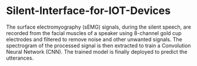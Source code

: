 # Silent-Interface-for-IOT-Devices

The surface electromyography (sEMG) signals, during the silent speech, are recorded from the facial muscles of a speaker using
8-channel gold cup electrodes and filtered to remove noise and other unwanted signals. The spectrogram of the
processed signal is then extracted to train a Convolution Neural Network (CNN). The trained model is finally
deployed to predict the utterances.


